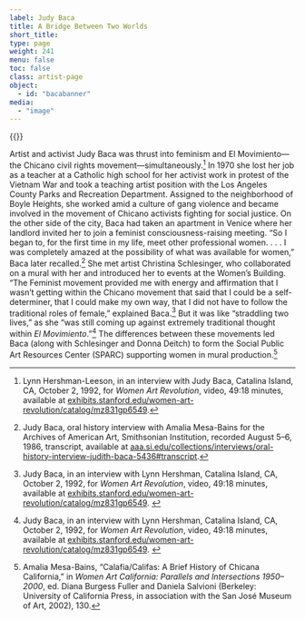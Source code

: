 ```yaml
---
label: Judy Baca
title: A Bridge Between Two Worlds
short_title:
type: page
weight: 241
menu: false
toc: false
class: artist-page
object:
  - id: "bacabanner"
media:
  - "image"
---
```

{{<q-figure id="bacabanner">}}

Artist and activist Judy Baca was thrust into feminism and El Movimiento—the Chicano civil rights movement—simultaneously.[^1] In 1970 she lost her job as a teacher at a Catholic high school for her activist work in protest of the Vietnam War and took a teaching artist position with the Los Angeles County Parks and Recreation Department. Assigned to the neighborhood of Boyle Heights, she worked amid a culture of gang violence and became involved in the movement of Chicano activists fighting for social justice. On the other side of the city, Baca had taken an apartment in Venice where her landlord invited her to join a feminist consciousness-raising meeting. “So I began to, for the first time in my life, meet other professional women. . . . I was completely amazed at the possibility of what was available for women,” Baca later recalled.[^2] She met artist Christina Schlesinger, who collaborated on a mural with her and introduced her to events at the Women’s Building. “The Feminist movement provided me with energy and affirmation that I wasn’t getting within the Chicano movement that said that I could be a self-determiner, that I could make my own way, that I did not have to follow the traditional roles of female,” explained Baca.[^3] But it was like “straddling two lives,” as she “was still coming up against extremely traditional thought within *El Movimiento*.”[^4] The differences between these movements led Baca (along with Schlesinger and Donna Deitch) to form the Social Public Art Resources Center (SPARC) supporting women in mural production.[^5]

[^1]: Lynn Hershman-Leeson, in an interview with Judy Baca, Catalina Island, CA, October 2, 1992, for *Women Art Revolution*, video, 49:18 minutes, available at [exhibits.stanford.edu/women-art-revolution/catalog/mz831gp6549](https://exhibits.stanford.edu/women-art-revolution/catalog/mz831gp6549).

[^2]: Judy Baca, oral history interview with Amalia Mesa-Bains for the Archives of American Art, Smithsonian Institution, recorded August 5–6, 1986, transcript, available at [aaa.si.edu/collections/interviews/oral-history-interview-judith-baca-5436\#transcript](https://www.aaa.si.edu/collections/interviews/oral-history-interview-judith-baca-5436\#transcript).

[^3]: Judy Baca, in an interview with Lynn Hershman, Catalina Island, CA, October 2, 1992, for *Women Art Revolution*, video, 49:18 minutes, available at [exhibits.stanford.edu/women-art-revolution/catalog/mz831gp6549](https://exhibits.stanford.edu/women-art-revolution/catalog/mz831gp6549). 

[^4]: Judy Baca, in an interview with Lynn Hershman, Catalina Island, CA, October 2, 1992, for *Women Art Revolution*, video, 49:18 minutes, available at [exhibits.stanford.edu/women-art-revolution/catalog/mz831gp6549](https://exhibits.stanford.edu/women-art-revolution/catalog/mz831gp6549). 

[^5]: Amalia Mesa-Bains, “Calafia/Califas: A Brief History of Chicana California,” in *Women Art California: Parallels and Intersections 1950–2000*, ed. Diana Burgess Fuller and Daniela Salvioni (Berkeley: University of California Press, in association with the San José Museum of Art, 2002), 130.
